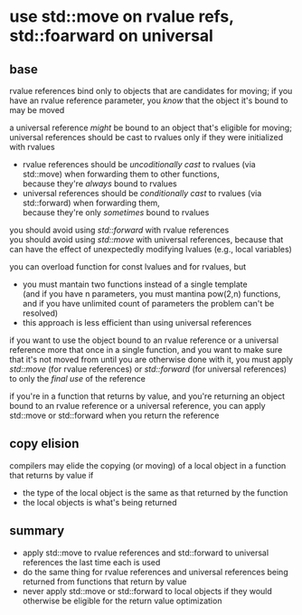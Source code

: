 use std::move on rvalue refs, std::foarward on universal
========================================================

base
----

rvalue references bind only to objects that are candidates for 
moving; if you have an rvalue reference parameter, you *know* that
the object it's bound to may be moved

a universal reference *might* be bound to an object that's eligible
for moving; universal references should be cast to rvalues only if
they were initialized with rvalues

- rvalue references should be *uncoditionally cast* to rvalues
  (via std::move) when forwarding them to other functions,  
  because they're *always* bound to rvalues
- universal references should be *conditionally cast* to rvalues
  (via std::forward) when forwarding them,  
  because they're only *sometimes* bound to rvalues

you should avoid using *std::forward* with rvalue references  
you should avoid using *std::move* with universal references, 
because that can have the effect of unexpectedly modifying lvalues
(e.g., local variables)

you can overload function for const lvalues and for rvalues, but
- you must mantain two functions instead of a single template  
  (and if you have n parameters, you must mantina pow(2,n) functions,
   and if you have unlimited count of parameters the problem
   can't be resolved)
- this approach is less efficient than using universal references

if you want to use the object bound to an rvalue reference or a
universal reference more that once in a single function, and you 
want to make sure that it's not moved from until you are otherwise
done with it, you must apply *std::move* (for rvalue references)
or *std::forward* (for universal references) to only the *final use*
of the reference

if you're in a function that returns by value, and you're returning
an object bound to an rvalue reference or a universal reference,
you can apply std::move or std::forward when you return the reference


copy elision
------------

compilers may elide the copying (or moving) of a local object in 
a function that returns by value if
- the type of the local object is the same as that returned by
  the function
- the local objects is what's being returned


summary
-------

- apply std::move to rvalue references and std::forward to universal
  references the last time each is used
- do the same thing for rvalue references and universal references
  being returned from functions that return by value
- never apply std::move or std::forward to local objects if they would
  otherwise be eligible for the return value optimization
